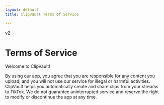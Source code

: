 ```yaml
---
layout: default
title: ClipVault Terms of Service

---
```

v2

# Terms of Service

Welcome to ClipVault!

By using our app, you agree that you are responsible for any content you upload, and you will not use our service for illegal or harmful activities. ClipVault helps you automatically create and share clips from your streams to TikTok. We do not guarantee uninterrupted service and reserve the right to modify or discontinue the app at any time.


